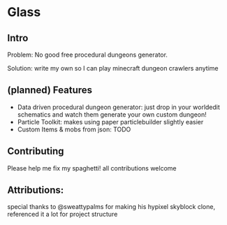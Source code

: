# Glass

## Intro
 Problem: No good free procedural dungeons generator.
 
 Solution: write my own so I can play minecraft dungeon crawlers anytime

## (planned) Features
  - Data driven procedural dungeon generator: just drop in your worldedit schematics and watch them generate your own custom dungeon!
  - Particle Toolkit: makes using paper particlebuilder slightly easier
  - Custom Items & mobs from json: TODO

## Contributing
 Please help me fix my spaghetti! all contributions welcome

## Attributions:
 special thanks to @sweattypalms for making his hypixel skyblock clone, referenced it a lot for project structure

